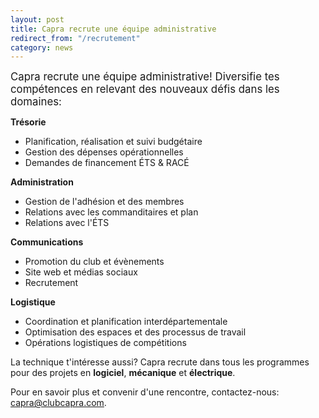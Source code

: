 ```yaml
---
layout: post
title: Capra recrute une équipe administrative
redirect_from: "/recrutement"
category: news
---
```


<big>Capra recrute une équipe administrative! Diversifie tes compétences en relevant des nouveaux défis dans les domaines:</big>

**Trésorie**

* Planification, réalisation et suivi budgétaire
* Gestion des dépenses opérationnelles
* Demandes de financement ÉTS & RACÉ

**Administration**

* Gestion de l'adhésion et des membres
* Relations avec les commanditaires et plan
* Relations avec l'ÉTS 
 
**Communications**

* Promotion du club et évènements
* Site web et médias sociaux
* Recrutement

**Logistique**

* Coordination et planification interdépartementale
* Optimisation des espaces et des processus de travail
* Opérations logistiques de compétitions


La technique t'intéresse aussi? Capra recrute dans tous les programmes pour des projets en **logiciel**, **mécanique** et **électrique**. 

Pour en savoir plus et convenir d'une rencontre, contactez-nous: <a href="&#x6d;&#97;&#x69;&#x6c;&#116;&#111;&#x3a;&#99;&#x61;&#112;&#114;&#97;&#x40;&#99;&#108;&#117;&#x62;&#x63;&#97;&#x70;&#114;&#97;&#46;&#99;&#111;&#109;">&#99;&#97;&#112;&#x72;&#97;&#64;&#99;&#x6c;&#117;&#x62;&#x63;&#x61;&#x70;&#x72;&#97;&#46;&#99;&#x6f;&#x6d;</a>.